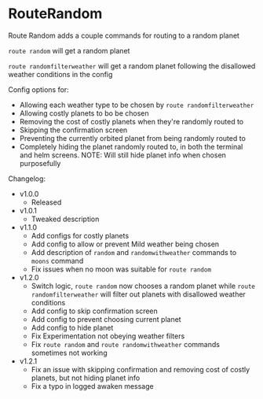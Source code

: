 # RouteRandom

Route Random adds a couple commands for routing to a random planet

`route random` will get a random planet

`route randomfilterweather` will get a random planet following the disallowed weather conditions in the config

Config options for:

- Allowing each weather type to be chosen by `route randomfilterweather`
- Allowing costly planets to bo be chosen
- Removing the cost of costly planets when they're randomly routed to
- Skipping the confirmation screen
- Preventing the currently orbited planet from being randomly routed to
- Completely hiding the planet randomly routed to, in both the terminal and helm screens. NOTE: Will still hide planet info when chosen purposefully

Changelog:

- v1.0.0
  - Released
- v1.0.1
  - Tweaked description
- v1.1.0
  - Add configs for costly planets
  - Add config to allow or prevent Mild weather being chosen
  - Add description of `random` and `randomwithweather` commands to `moons` command
  - Fix issues when no moon was suitable for `route random`
- v1.2.0
  - Switch logic, `route random` now chooses a random planet while `route randomfilterweather` will filter out planets with disallowed weather conditions
  - Add config to skip confirmation screen
  - Add config to prevent choosing current planet
  - Add config to hide planet
  - Fix Experimentation not obeying weather filters
  - Fix `route random` and `route randomwithweather` commands sometimes not working
- v1.2.1
  - Fix an issue with skipping confirmation and removing cost of costly planets, but not hiding planet info
  - Fix a typo in logged awaken message
